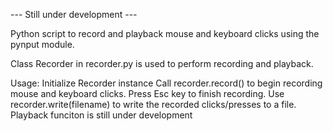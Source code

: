--- Still under development ---

Python script to record and playback mouse and keyboard clicks using the
pynput module.

Class Recorder in recorder.py is used to perform recording and playback.

Usage:
Initialize Recorder instance
Call recorder.record() to begin recording mouse and keyboard clicks. Press
Esc key to finish recording.
Use recorder.write(filename) to write the recorded clicks/presses to a file.
Playback funciton is still under development